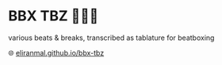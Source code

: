 
# BBX TBZ 🎤🥁🎵

various beats & breaks, transcribed as tablature for beatboxing

🌐 [eliranmal.github.io/bbx-tbz][1]



[1]: https://eliranmal.github.io/bbx-tbz/